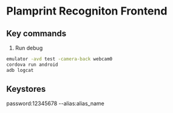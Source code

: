 # Plamprint Recogniton Frontend
## Key commands
1. Run debug
```bash
emulator -avd test -camera-back webcam0
cordova run android
adb logcat
```
## Keystores
password:12345678
--alias:alias_name